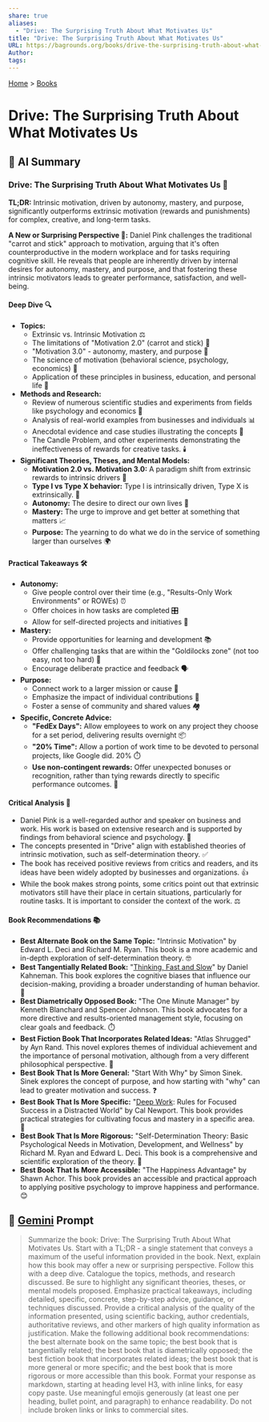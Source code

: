 ```yaml
---
share: true
aliases:
  - "Drive: The Surprising Truth About What Motivates Us"
title: "Drive: The Surprising Truth About What Motivates Us"
URL: https://bagrounds.org/books/drive-the-surprising-truth-about-what-motivates-us
Author: 
tags: 
---
```

[Home](../index.md) > [Books](./index.md)  
# Drive: The Surprising Truth About What Motivates Us  
## 🤖 AI Summary  
### Drive: The Surprising Truth About What Motivates Us 🚗  
**TL;DR:** Intrinsic motivation, driven by autonomy, mastery, and purpose, significantly outperforms extrinsic motivation (rewards and punishments) for complex, creative, and long-term tasks.  
  
**A New or Surprising Perspective 🤯:** Daniel Pink challenges the traditional "carrot and stick" approach to motivation, arguing that it's often counterproductive in the modern workplace and for tasks requiring cognitive skill. He reveals that people are inherently driven by internal desires for autonomy, mastery, and purpose, and that fostering these intrinsic motivators leads to greater performance, satisfaction, and well-being.  
  
#### Deep Dive 🔍  
* **Topics:**  
    * Extrinsic vs. Intrinsic Motivation ⚖️  
    * The limitations of "Motivation 2.0" (carrot and stick) 🥕  
    * "Motivation 3.0" - autonomy, mastery, and purpose 🎯  
    * The science of motivation (behavioral science, psychology, economics) 🧠  
    * Application of these principles in business, education, and personal life 💼  
* **Methods and Research:**  
    * Review of numerous scientific studies and experiments from fields like psychology and economics 🧪  
    * Analysis of real-world examples from businesses and individuals 📊  
    * Anecdotal evidence and case studies illustrating the concepts 📖  
    * The Candle Problem, and other experiments demonstrating the ineffectiveness of rewards for creative tasks. 🕯️  
* **Significant Theories, Theses, and Mental Models:**  
    * **Motivation 2.0 vs. Motivation 3.0:** A paradigm shift from extrinsic rewards to intrinsic drivers 🔄  
    * **Type I vs Type X behavior:** Type I is intrinsically driven, Type X is extrinsically. 👤  
    * **Autonomy:** The desire to direct our own lives 🧭  
    * **Mastery:** The urge to improve and get better at something that matters 📈  
    * **Purpose:** The yearning to do what we do in the service of something larger than ourselves 🌍  
  
#### Practical Takeaways 🛠️  
* **Autonomy:**  
    * Give people control over their time (e.g., "Results-Only Work Environments" or ROWEs) ⏰  
    * Offer choices in how tasks are completed 🎛️  
    * Allow for self-directed projects and initiatives 🚀  
* **Mastery:**  
    * Provide opportunities for learning and development 📚  
    * Offer challenging tasks that are within the "Goldilocks zone" (not too easy, not too hard) 🎯  
    * Encourage deliberate practice and feedback 🗣️  
* **Purpose:**  
    * Connect work to a larger mission or cause 🤝  
    * Emphasize the impact of individual contributions 🌟  
    * Foster a sense of community and shared values 🏘️  
* **Specific, Concrete Advice:**  
    * **"FedEx Days":** Allow employees to work on any project they choose for a set period, delivering results overnight 📦  
    * **"20% Time":** Allow a portion of work time to be devoted to personal projects, like Google did. 20% ⏱️  
    * **Use non-contingent rewards:** Offer unexpected bonuses or recognition, rather than tying rewards directly to specific performance outcomes. 🎁  
  
#### Critical Analysis 🧐  
* Daniel Pink is a well-regarded author and speaker on business and work. His work is based on extensive research and is supported by findings from behavioral science and psychology. 🔬  
* The concepts presented in "Drive" align with established theories of intrinsic motivation, such as self-determination theory. ✅  
* The book has received positive reviews from critics and readers, and its ideas have been widely adopted by businesses and organizations. 👍  
* While the book makes strong points, some critics point out that extrinsic motivators still have their place in certain situations, particularly for routine tasks. It is important to consider the context of the work. ⚖️  
  
#### Book Recommendations 📚  
* **Best Alternate Book on the Same Topic:** "Intrinsic Motivation" by Edward L. Deci and Richard M. Ryan. This book is a more academic and in-depth exploration of self-determination theory. 🤓  
* **Best Tangentially Related Book:** "[Thinking, Fast and Slow](./thinking-fast-and-slow.md)" by Daniel Kahneman. This book explores the cognitive biases that influence our decision-making, providing a broader understanding of human behavior. 🧠  
* **Best Diametrically Opposed Book:** "The One Minute Manager" by Kenneth Blanchard and Spencer Johnson. This book advocates for a more directive and results-oriented management style, focusing on clear goals and feedback. ⏱️  
* **Best Fiction Book That Incorporates Related Ideas:** "Atlas Shrugged" by Ayn Rand. This novel explores themes of individual achievement and the importance of personal motivation, although from a very different philosophical perspective. 🗽  
* **Best Book That Is More General:** "Start With Why" by Simon Sinek. Sinek explores the concept of purpose, and how starting with "why" can lead to greater motivation and success. ❓  
* **Best Book That Is More Specific:** "[Deep Work](./deep-work.md): Rules for Focused Success in a Distracted World" by Cal Newport. This book provides practical strategies for cultivating focus and mastery in a specific area. 🧘  
* **Best Book That Is More Rigorous:** "Self-Determination Theory: Basic Psychological Needs in Motivation, Development, and Wellness" by Richard M. Ryan and Edward L. Deci. This book is a comprehensive and scientific exploration of the theory. 🧪  
* **Best Book That Is More Accessible:** "The Happiness Advantage" by Shawn Achor. This book provides an accessible and practical approach to applying positive psychology to improve happiness and performance. 😊  
  
## 💬 [Gemini](https://gemini.google.com) Prompt  
> Summarize the book: Drive: The Surprising Truth About What Motivates Us. Start with a TL;DR - a single statement that conveys a maximum of the useful information provided in the book. Next, explain how this book may offer a new or surprising perspective. Follow this with a deep dive. Catalogue the topics, methods, and research discussed. Be sure to highlight any significant theories, theses, or mental models proposed. Emphasize practical takeaways, including detailed, specific, concrete, step-by-step advice, guidance, or techniques discussed. Provide a critical analysis of the quality of the information presented, using scientific backing, author credentials, authoritative reviews, and other markers of high quality information as justification. Make the following additional book recommendations: the best alternate book on the same topic; the best book that is tangentially related; the best book that is diametrically opposed; the best fiction book that incorporates related ideas; the best book that is more general or more specific; and the best book that is more rigorous or more accessible than this book. Format your response as markdown, starting at heading level H3, with inline links, for easy copy paste. Use meaningful emojis generously (at least one per heading, bullet point, and paragraph) to enhance readability. Do not include broken links or links to commercial sites.
